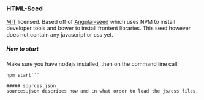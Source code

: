 ### HTML-Seed
[MIT](https://opensource.org/licenses/MIT) licensed.
Based off of [Angular-seed](https://github.com/angular/angular-seed) which uses NPM to install developer tools and bower to install frontent libraries. 
This seed however does not contain any javascript or css yet.

##### How to start
Make sure you have nodejs installed, then on the command line call:
```npm install &&
npm start```

##### sources.json
sources.json describes how and in what order to load the js/css files.

